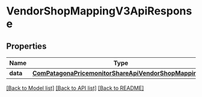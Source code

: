 # VendorShopMappingV3ApiResponse

## Properties
Name | Type | Description | Notes
------------ | ------------- | ------------- | -------------
**data** | [**ComPatagonaPricemonitorShareApiVendorShopMappingV3**](ComPatagonaPricemonitorShareApiVendorShopMappingV3.md) |  | 

[[Back to Model list]](../README.md#documentation-for-models) [[Back to API list]](../README.md#documentation-for-api-endpoints) [[Back to README]](../README.md)


